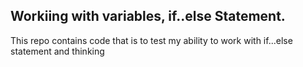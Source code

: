 ## Workiing with variables, if..else Statement.

This repo contains code that is to test my ability to work with if...else statement and thinking
